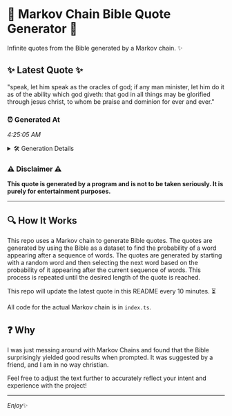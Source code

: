# 📖 Markov Chain Bible Quote Generator 📖

Infinite quotes from the Bible generated by a Markov chain. ✨

## ✨ Latest Quote ✨
"speak, let him speak as the oracles of god; if any man minister, let him do it as of the ability which god giveth: that god in all things may be glorified through jesus christ, to whom be praise and dominion for ever and ever."

### ⏰ Generated At
*4:25:05 AM*

<details>
    <summary>🛠️ Generation Details</summary>
    <p>
        <strong>🌱 Seed:</strong> speak,<br>
        <strong>🔄 Iterations:</strong> 44<br>
        <strong>📜 Context History:</strong><br>[ speak, ]: let<br>[ speak,, let ]: him<br>[ speak,, let, him ]: speak<br>[ speak,, let, him, speak ]: as<br>[ speak,, let, him, speak, as ]: the<br>[ speak,, let, him, speak, as, the ]: oracles<br>[ let, him, speak, as, the, oracles ]: of<br>[ him, speak, as, the, oracles, of ]: god;<br>[ speak, as, the, oracles, of, god; ]: if<br>[ as, the, oracles, of, god;, if ]: any<br>[ the, oracles, of, god;, if, any ]: man<br>[ oracles, of, god;, if, any, man ]: minister,<br>[ of, god;, if, any, man, minister, ]: let<br>[ god;, if, any, man, minister,, let ]: him<br>[ if, any, man, minister,, let, him ]: do<br>[ any, man, minister,, let, him, do ]: it<br>[ man, minister,, let, him, do, it ]: as<br>[ minister,, let, him, do, it, as ]: of<br>[ let, him, do, it, as, of ]: the<br>[ him, do, it, as, of, the ]: ability<br>[ do, it, as, of, the, ability ]: which<br>[ it, as, of, the, ability, which ]: god<br>[ as, of, the, ability, which, god ]: giveth:<br>[ of, the, ability, which, god, giveth: ]: that<br>[ the, ability, which, god, giveth:, that ]: god<br>[ ability, which, god, giveth:, that, god ]: in<br>[ which, god, giveth:, that, god, in ]: all<br>[ god, giveth:, that, god, in, all ]: things<br>[ giveth:, that, god, in, all, things ]: may<br>[ that, god, in, all, things, may ]: be<br>[ god, in, all, things, may, be ]: glorified<br>[ in, all, things, may, be, glorified ]: through<br>[ all, things, may, be, glorified, through ]: jesus<br>[ things, may, be, glorified, through, jesus ]: christ,<br>[ may, be, glorified, through, jesus, christ, ]: to<br>[ be, glorified, through, jesus, christ,, to ]: whom<br>[ glorified, through, jesus, christ,, to, whom ]: be<br>[ through, jesus, christ,, to, whom, be ]: praise<br>[ jesus, christ,, to, whom, be, praise ]: and<br>[ christ,, to, whom, be, praise, and ]: dominion<br>[ to, whom, be, praise, and, dominion ]: for<br>[ whom, be, praise, and, dominion, for ]: ever<br>[ be, praise, and, dominion, for, ever ]: and<br>[ praise, and, dominion, for, ever, and ]: ever.<br>
    </p>
</details>

### ⚠️ Disclaimer ⚠️
**This quote is generated by a program and is not to be taken seriously. It is purely for entertainment purposes.**

---

## 🔍 How It Works

This repo uses a Markov chain to generate Bible quotes. The quotes are generated by using the Bible as a dataset to find the probability of a word appearing after a sequence of words. The quotes are generated by starting with a random word and then selecting the next word based on the probability of it appearing after the current sequence of words. This process is repeated until the desired length of the quote is reached.

This repo will update the latest quote in this README every 10 minutes. ⏳

All code for the actual Markov chain is in `index.ts`.

## ❓ Why

I was just messing around with Markov Chains and found that the Bible surprisingly yielded good results when prompted. 
It was suggested by a friend, and I am in no way christian.

Feel free to adjust the text further to accurately reflect your intent and experience with the project!

---

*Enjoy*✨
